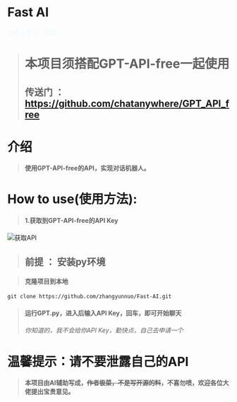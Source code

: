 # Fast AI

<span style="color: AliceBlue;">作者小学生，极菜 <span>
> # 本项目须搭配GPT-API-free一起使用
> ## 传送门 ： https://github.com/chatanywhere/GPT_API_free

# 介绍

> #### 使用GPT-API-free的API，实现对话机器人。

# How to use(使用方法):

> #### 1.获取到GPT-API-free的API Key

![获取API](https://zhangyunnuo.github.io/%E5%B1%8F%E5%B9%95%E6%88%AA%E5%9B%BE%202025-03-31%20191408.png)


> ## 前提 ： 安装py环境


>#### 克隆项目到本地

``` git
git clone https://github.com/zhangyunnuo/Fast-AI.git
```

>#### 运行GPT.py，进入后输入API Key，回车，即可开始聊天
> ###### 你知道的，我不会给你API Key，勤快点，自己去申请一个


# 温馨提示：请不要泄露自己的API


> #### 本项目由AI辅助写成，~~作者极菜，不是写开源的料~~，不喜勿喷，欢迎各位大佬提出宝贵意见。